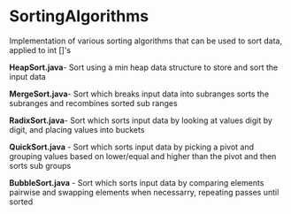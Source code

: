 # SortingAlgorithms
Implementation of various sorting algorithms that can be used to sort data, applied to int []'s

**HeapSort.java**-    Sort using a min heap data structure to store and sort the input data

**MergeSort.java**-   Sort which breaks input data into subranges sorts the subranges and recombines sorted sub ranges

**RadixSort.java**-   Sort which sorts input data by looking at values digit by digit, and placing values into buckets

**QuickSort.java** -  Sort which sorts input data by picking a pivot and grouping values based on lower/equal and higher than the pivot and then sorts sub groups  

**BubbleSort.java** - Sort which sorts input data by comparing elements pairwise and swapping elements when necessarry, repeating passes until sorted
